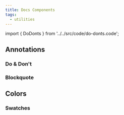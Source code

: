 ```yaml
---
title: Docs Components
tags:
  - utilities
---
```


<!-- CODE IMPORTS -->

<!-- prettier-ignore -->
import { DoDonts } from '../../src/code/do-donts.code';

<!-- END CODE IMPORTS -->

<DocHeader props={props}/>

## Annotations

### Do & Don't

<DoDonts />

### Blockquote

## Colors

### Swatches
